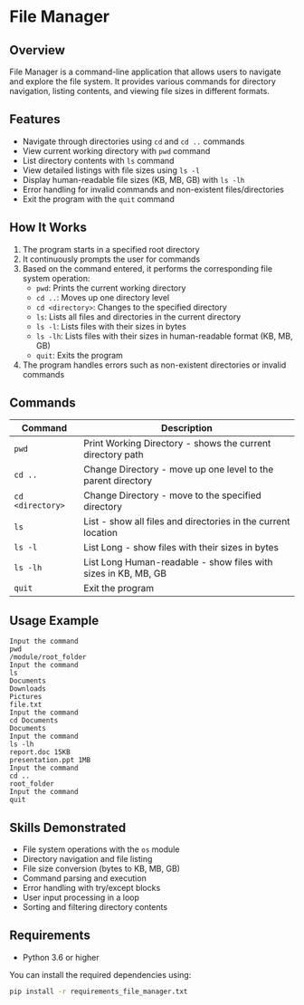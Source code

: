 # File Manager

## Overview
File Manager is a command-line application that allows users to navigate and explore the file system. It provides various commands for directory navigation, listing contents, and viewing file sizes in different formats.

## Features
- Navigate through directories using `cd` and `cd ..` commands
- View current working directory with `pwd` command
- List directory contents with `ls` command
- View detailed listings with file sizes using `ls -l`
- Display human-readable file sizes (KB, MB, GB) with `ls -lh`
- Error handling for invalid commands and non-existent files/directories
- Exit the program with the `quit` command

## How It Works
1. The program starts in a specified root directory
2. It continuously prompts the user for commands
3. Based on the command entered, it performs the corresponding file system operation:
   - `pwd`: Prints the current working directory
   - `cd ..`: Moves up one directory level
   - `cd <directory>`: Changes to the specified directory
   - `ls`: Lists all files and directories in the current directory
   - `ls -l`: Lists files with their sizes in bytes
   - `ls -lh`: Lists files with their sizes in human-readable format (KB, MB, GB)
   - `quit`: Exits the program
4. The program handles errors such as non-existent directories or invalid commands

## Commands
| Command | Description |
|---------|-------------|
| `pwd` | Print Working Directory - shows the current directory path |
| `cd ..` | Change Directory - move up one level to the parent directory |
| `cd <directory>` | Change Directory - move to the specified directory |
| `ls` | List - show all files and directories in the current location |
| `ls -l` | List Long - show files with their sizes in bytes |
| `ls -lh` | List Long Human-readable - show files with sizes in KB, MB, GB |
| `quit` | Exit the program |

## Usage Example
```
Input the command
pwd
/module/root_folder
Input the command
ls
Documents
Downloads
Pictures
file.txt
Input the command
cd Documents
Documents
Input the command
ls -lh
report.doc 15KB
presentation.ppt 1MB
Input the command
cd ..
root_folder
Input the command
quit
```

## Skills Demonstrated
- File system operations with the `os` module
- Directory navigation and file listing
- File size conversion (bytes to KB, MB, GB)
- Command parsing and execution
- Error handling with try/except blocks
- User input processing in a loop
- Sorting and filtering directory contents

## Requirements
- Python 3.6 or higher

You can install the required dependencies using:
```bash
pip install -r requirements_file_manager.txt
```